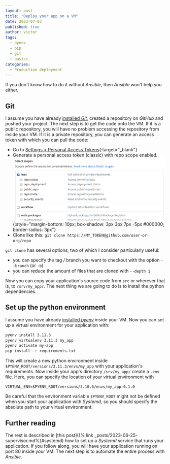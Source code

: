 ```yaml
---
layout: post
title: "Deploy your app on a VM"
date: 2023-07-03
published: true
author: victor
tags:
  - pyenv
  - pip
  - git
  - basics
categories:
  - Production deployment
---
```


If you don't know how to do it without *Ansible*, then *Ansible* won't help you either.

## Git

I assume you have already [installed *Git*](https://github.com/git-guides/install-git), 
created a repository on *GitHub* and pushed your project.
The next step is to get the code onto the VM.
If it is a public repository, you will have no problem accessing the repository from inside your VM.
If it is a private repository, you can generate an access token with which you can pull the code:

* Go to [Settings > Personal Access Tokens](https://github.com/settings/tokens){:target="_blank"}
* Generate a personal access token (classic) with repo scope enabled.
  ![Select the checkbox 'repo' to create an access token with 'read' rights](/images/github-access-token.png){:style="margin-bottom: 10px; box-shadow: 3px 3px 7px -5px #000000; border-radius: 3px"}
* Clone like this: `git clone https://MY_TOKEN@github.com/user-or-org/repo`

`git clone` has several options, two of which I consider particularly useful:
* you can specify the tag / branch you want to checkout with the option `--branch` (or `-b`)
* you can reduce the amount of files that are cloned with `--depth 1`

Now you can copy your application's source code from `src` or wherever that is, to `/srv/my_app/`.
The next thing we are going to do is to install the python dependencies.

## Set up the python environment

I assume you have already [installed *pyenv*][pyenv-install] inside your VM.
Now you can set up a virtual environment for your application with:

```bash
pyenv install 3.11.3
pyenv virtualenv 3.11.3 my_app
pyenv activate my-app
pip install -r requirements.txt
```

This will create a new python environment inside `$PYENV_ROOT/versions/3.11.3/envs/my_app` with your application's requirements.
Now inside your app's directory `/srv/my_app/` create a `.env` file.
Here, you can specify the location of your virtual environment with

```init
VIRTUAL_ENV=$PYENV_ROOT/versions/3.10.6/envs/my_app-0.1.0
```

Be careful that the environment variable `$PYENV_ROOT` might not be defined when you start your application with *Systemd*,
so you should specify the absolute path to your virtual environment.

## Further reading

The rest is described in [this post]({% link _posts/2023-06-25-supervisor.md%}#systemd) how to set up a *Systemd* service that runs your application.
If you follow along, you will have your application running on port 80 inside your VM.
The next step is to automate the entire process with *Ansible*.

[pyenv-install]: https://github.com/pyenv/pyenv#installation